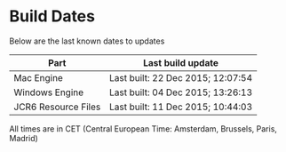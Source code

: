 # Build Dates

Below are the last known dates to updates

Part | Last build update
-----|-----
Mac Engine | Last built: 22 Dec 2015; 12:07:54
Windows Engine | Last built: 04 Dec 2015; 13:26:13
JCR6 Resource Files | Last built: 11 Dec 2015; 10:44:03
All times are in CET (Central European Time: Amsterdam, Brussels, Paris, Madrid)



